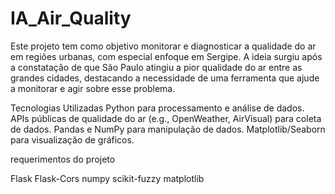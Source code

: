 # IA_Air_Quality

Este projeto tem como objetivo monitorar e diagnosticar a qualidade do ar em regiões urbanas, com especial enfoque em Sergipe. A ideia surgiu após a constatação de que São Paulo atingiu a pior qualidade do ar entre as grandes cidades, destacando a necessidade de uma ferramenta que ajude a monitorar e agir sobre esse problema.

Tecnologias Utilizadas
Python para processamento e análise de dados.
APIs públicas de qualidade do ar (e.g., OpenWeather, AirVisual) para coleta de dados.
Pandas e NumPy para manipulação de dados.
Matplotlib/Seaborn para visualização de gráficos.

requerimentos do projeto

Flask
Flask-Cors
numpy
scikit-fuzzy
matplotlib

